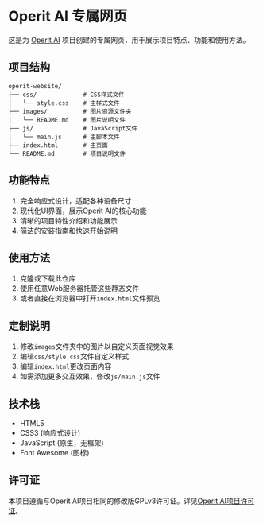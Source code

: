 # Operit AI 专属网页

这是为 [Operit AI](https://github.com/AAswordman/Operit) 项目创建的专属网页，用于展示项目特点、功能和使用方法。

## 项目结构

```
operit-website/
├── css/             # CSS样式文件
│   └── style.css    # 主样式文件
├── images/          # 图片资源文件夹
│   └── README.md    # 图片说明文件
├── js/              # JavaScript文件
│   └── main.js      # 主脚本文件
├── index.html       # 主页面
└── README.md        # 项目说明文件
```

## 功能特点

1. 完全响应式设计，适配各种设备尺寸
2. 现代化UI界面，展示Operit AI的核心功能
3. 清晰的项目特性介绍和功能展示
4. 简洁的安装指南和快速开始说明

## 使用方法

1. 克隆或下载此仓库
2. 使用任意Web服务器托管这些静态文件
3. 或者直接在浏览器中打开`index.html`文件预览

## 定制说明

1. 修改`images`文件夹中的图片以自定义页面视觉效果
2. 编辑`css/style.css`文件自定义样式
3. 编辑`index.html`更改页面内容
4. 如需添加更多交互效果，修改`js/main.js`文件

## 技术栈

- HTML5
- CSS3 (响应式设计)
- JavaScript (原生，无框架)
- Font Awesome (图标)

## 许可证

本项目遵循与Operit AI项目相同的修改版GPLv3许可证。详见[Operit AI项目许可证](https://github.com/AAswordman/Operit/blob/main/LICENSE)。 